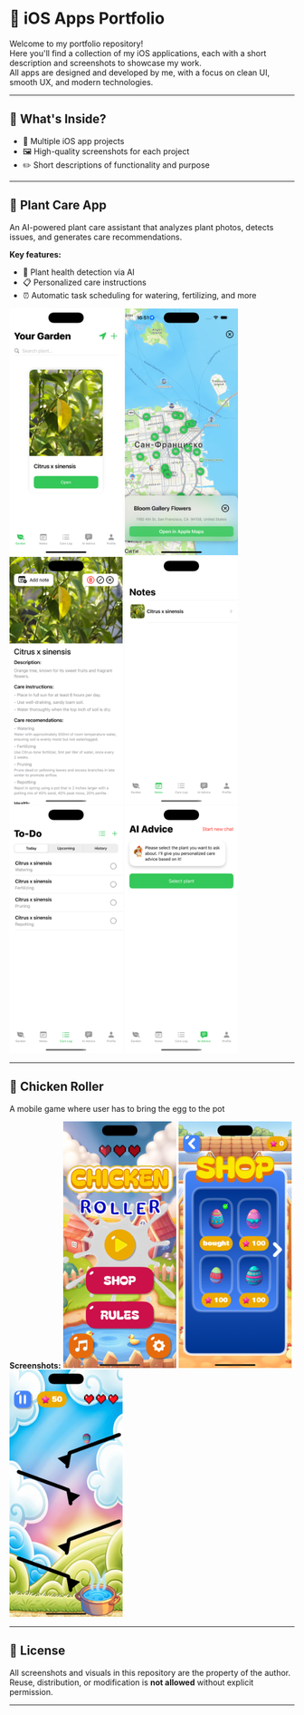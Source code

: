 # 📱 iOS Apps Portfolio

Welcome to my portfolio repository!  
Here you'll find a collection of my iOS applications, each with a short description and screenshots to showcase my work.  
All apps are designed and developed by me, with a focus on clean UI, smooth UX, and modern technologies.

---

## 🔹 What's Inside?
- 📸 Multiple iOS app projects
- 🖼 High-quality screenshots for each project
- ✏️ Short descriptions of functionality and purpose

---

## 🌿 Plant Care App
An AI-powered plant care assistant that analyzes plant photos, detects issues, and generates care recommendations.

**Key features:**
- 🌱 Plant health detection via AI  
- 📋 Personalized care instructions  
- ⏰ Automatic task scheduling for watering, fertilizing, and more  

<img src="Applications/FloraMind/fm1.png" width="200">
<img src="Applications/FloraMind/fm2.png" width="200">
<img src="Applications/FloraMind/fm3.png" width="200">
<img src="Applications/FloraMind/fm4.png" width="200">
<img src="Applications/FloraMind/fm5.png" width="200">
<img src="Applications/FloraMind/fm6.png" width="200">

---

## 🐣 Chicken Roller
A mobile game where user has to bring the egg to the pot

**Screenshots:**
<img src="Applications/Chicken Roller/ch1.png" width="200">
<img src="Applications/Chicken Roller/ch2.png" width="200">
<img src="Applications/Chicken Roller/ch3.png" width="200">

---

## 📜 License
All screenshots and visuals in this repository are the property of the author.  
Reuse, distribution, or modification is **not allowed** without explicit permission.

---
